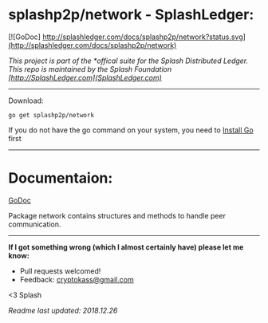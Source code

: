 # splashp2p/network - SplashLedger:
[![GoDoc] http://splashledger.com/docs/splashp2p/network?status.svg](http://splashledger.com/docs/splashp2p/network)

*This project is part of the \*offical suite for the Splash Distributed Ledger. This repo is maintained by the Splash Foundation [http://SplashLedger.com](SplashLedger.com)*

---

Download:
```shell
go get splashp2p/network
```

If you do not have the go command on your system, you need to [Install Go](http://golang.org/doc/install) first

---
# Documentaion:
[GoDoc](http://splashledger.com/docs/splashp2p/network)

Package network contains structures and methods to handle peer communication.


---


**If I got something wrong (which I almost certainly have) please let me know:**
- Pull requests welcomed!
- Feedback: cryptokass@gmail.com


<3 Splash

*Readme last updated: 2018.12.26*
